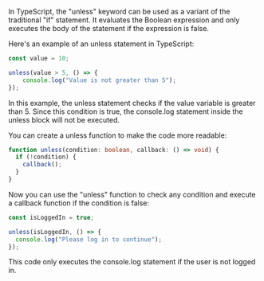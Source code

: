 In TypeScript, the "unless" keyword can be used as a variant of the traditional "if" statement. It evaluates the Boolean expression and only executes the body of the statement if the expression is false.

Here's an example of an unless statement in TypeScript:

```typescript
const value = 10;

unless(value > 5, () => {
    console.log("Value is not greater than 5");
});
```

In this example, the unless statement checks if the value variable is greater than 5. Since this condition is true, the console.log statement inside the unless block will not be executed.

You can create a unless function to make the code more readable:

```typescript
function unless(condition: boolean, callback: () => void) {
  if (!condition) {
    callback();
  }
}
```

Now you can use the "unless" function to check any condition and execute a callback function if the condition is false:

```typescript
const isLoggedIn = true;

unless(isLoggedIn, () => {
  console.log("Please log in to continue");
});
```

This code only executes the console.log statement if the user is not logged in.